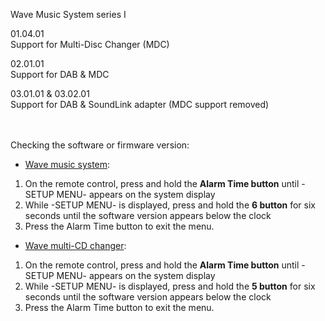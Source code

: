 Wave Music System series I

01.04.01<br/>
Support for Multi-Disc Changer (MDC)

02.01.01<br/>
Support for DAB & MDC

03.01.01 & 03.02.01<br/>
Support for DAB & SoundLink adapter (MDC support removed)

<br/><br/>
Checking the software or firmware version:

* <a href="https://support.bose.com/s/display-articles?productId=01t8c00000OydS3AAJ&articleId=ka08c000001pXWyAAM">Wave music system</a>:
1. On the remote control, press and hold the <b>Alarm Time button</b> until -SETUP MENU- appears on the system display
2. While -SETUP MENU- is displayed, press and hold the <b>6 button</b> for six seconds until the software version appears below the clock
3. Press the Alarm Time button to exit the menu.

* <a href="https://support.bose.com/s/display-articles?productId=01t8c00000OydS1AAJ&articleId=ka08c000001pXWyAAM">Wave multi-CD changer</a>:
1. On the remote control, press and hold the <b>Alarm Time button</b> until -SETUP MENU- appears on the system display
2. While -SETUP MENU- is displayed, press and hold the <b>5 button</b> for six seconds until the software version appears below the clock
3. Press the Alarm Time button to exit the menu.

